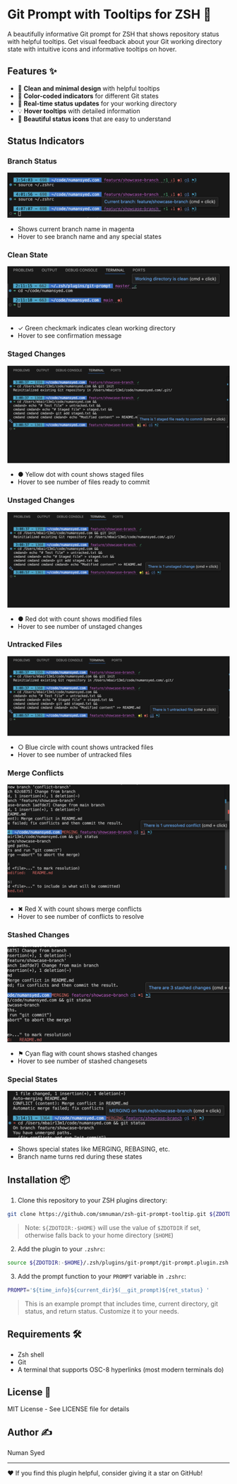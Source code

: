 # Git Prompt with Tooltips for ZSH 🚀

A beautifully informative Git prompt for ZSH that shows repository status with helpful tooltips. Get visual feedback about your Git working directory state with intuitive icons and informative tooltips on hover.

## Features ✨

- 🎯 **Clean and minimal design** with helpful tooltips
- 🌈 **Color-coded indicators** for different Git states
- 🔄 **Real-time status updates** for your working directory
- 💡 **Hover tooltips** with detailed information
- 🎨 **Beautiful status icons** that are easy to understand

## Status Indicators

### Branch Status

   ![Branch Status](images/git-status-branch.png)
   - Shows current branch name in magenta
   - Hover to see branch name and any special states

### Clean State

   ![Clean State](images/git_status_clean_tooltip.png)
   - ✓ Green checkmark indicates clean working directory
   - Hover to see confirmation message

### Staged Changes

   ![Staged Changes](images/git-status-staged.png)
   - ● Yellow dot with count shows staged files
   - Hover to see number of files ready to commit

### Unstaged Changes

   ![Unstaged Changes](images/git-status-unstaged.png)
   - ● Red dot with count shows modified files
   - Hover to see number of unstaged changes

### Untracked Files

   ![Untracked Files](images/git-status-untracked.png)
   - ○ Blue circle with count shows untracked files
   - Hover to see number of untracked files

### Merge Conflicts

   ![Merge Conflicts](images/git-status-conflict.png)
   - ✖ Red X with count shows merge conflicts
   - Hover to see number of conflicts to resolve

### Stashed Changes

   ![Stashed Changes](images/git-status-stashed.png)
   - ⚑ Cyan flag with count shows stashed changes
   - Hover to see number of stashed changesets

### Special States

   ![Merging State](images/git-status-MERGING.png)
   - Shows special states like MERGING, REBASING, etc.
   - Branch name turns red during these states

## Installation 📦

1. Clone this repository to your ZSH plugins directory:
```bash
git clone https://github.com/smnuman/zsh-git-prompt-tooltip.git ${ZDOTDIR:-$HOME}/.zsh/plugins/git-prompt
```
   > Note: `${ZDOTDIR:-$HOME}` will use the value of `$ZDOTDIR` if set, otherwise falls back to your home directory (`$HOME`)

2. Add the plugin to your `.zshrc`:
```bash
source ${ZDOTDIR:-$HOME}/.zsh/plugins/git-prompt/git-prompt.plugin.zsh
```

3. Add the prompt function to your `PROMPT` variable in `.zshrc`:
```bash
PROMPT='${time_info}${current_dir}$(__git_prompt)${ret_status} '
```
   > This is an example prompt that includes time, current directory, git status, and return status. Customize it to your needs.

## Requirements 🛠

- Zsh shell
- Git
- A terminal that supports OSC-8 hyperlinks (most modern terminals do)

## License 📄

MIT License - See LICENSE file for details

## Author ✍️

Numan Syed

---
❤️ If you find this plugin helpful, consider giving it a star on GitHub!
